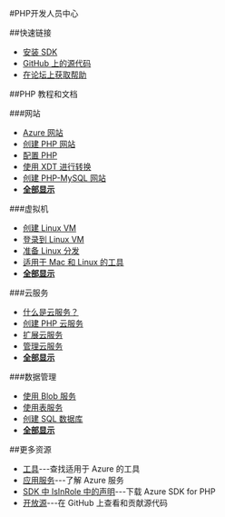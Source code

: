 <properties 
pageTitle="Windows Azure 开发人员中心：PHP" 
description="" 
services="PHP" 
documentationCenter="Develop" 
authors="" 
manager="Tiffena" 
editor="Eric Chen" />
<tags ms.service="PHP"
    ms.date=""
    wacn.date="11/02/2015"
    />

#PHP开发人员中心

##快速链接

- [安装 SDK](/zh-cn/documentation/articles/php-download-sdk)
- [GitHub 上的源代码](https://github.com/WindowsAzure/azure-sdk-for-php)
- [在论坛上获取帮助](/zh-cn/support/forums)

##PHP 教程和文档

###网站

- [Azure 网站](/zh-cn/documentation/articles/fundamentals-application-models/#WebSites)
- [创建 PHP 网站](/zh-cn/documentation/articles/web-sites-php-create-web-sites)
- [配置 PHP](/zh-cn/documentation/articles/web-sites-php-configure)
- [使用 XDT 进行转换](/zh-cn/documentation/articles/web-sites-transform-extend)
- [创建 PHP-MySQL 网站](/zh-cn/documentation/articles/web-sites-php-mysql-deploy-use-git)
- **[全部显示](/develop/php/websites)**

###虚拟机

- [创建 Linux VM](/zh-cn/documentation/articles/virtual-machines-linux-tutorial-portal-rm)
- [登录到 Linux VM](/zh-cn/documentation/articles/virtual-machines-linux-how-to-log-on)
- [准备 Linux 分发](/zh-cn/documentation/articles/virtual-machines-linux-create-upload-vhd)
- [适用于 Mac 和 Linux 的工具](/zh-cn/documentation/articles/xplat-cli)
- **[全部显示](/develop/php/virtual-machines)**

###云服务

- [什么是云服务？](/zh-cn/documentation/articles/fundamentals-application-models/#CloudServices)
- [创建 PHP 云服务](/zh-cn/documentation/articles/cloud-services-php-create-web-role)
- [扩展云服务](/zh-cn/documentation/articles/cloud-services-how-to-scale)
- [管理云服务](/zh-cn/documentation/articles/cloud-services-how-to-manage)
- **[全部显示](/develop/php/cloud-services)**

###数据管理

<!--- [创建 MySQL 数据库](/zh-cn/documentation/articles/store-php-create-mysql-database)
- [创建 MongoDB 数据库](/zh-cn/documentation/articles/store-mongolab-php-create-mongodb)-->
- [使用 Blob 服务](/zh-cn/documentation/articles/storage-php-how-to-use-blobs)
- [使用表服务](/zh-cn/documentation/articles/storage-php-how-to-use-table-storage)
- [创建 SQL 数据库](/zh-cn/documentation/articles/sql-database-php-how-to-use)
- **[全部显示](/develop/php/data-management)**

##更多资源

- [工具](/develop/php/tools)---查找适用于 Azure 的工具
- [应用服务](/develop/php/app-services)---了解 Azure 服务
- [SDK 中 IsInRole 中的声明](/documentation/articles/php-download-sdk)---下载 Azure SDK for PHP
- [开放源](http://github.com/windowsazure/azure-sdk-for-php)---在 GitHub 上查看和贡献源代码




